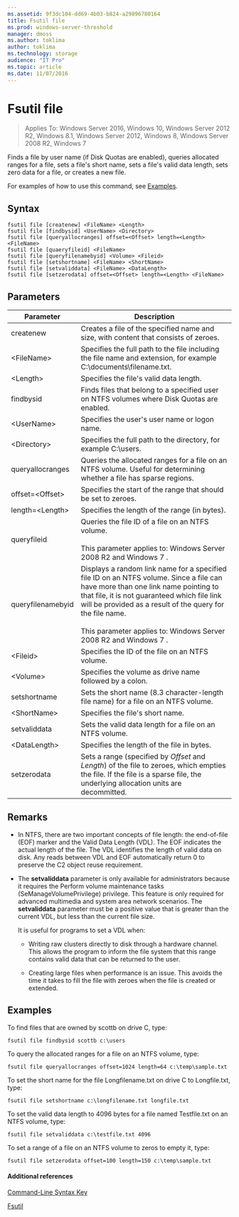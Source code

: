 ```yaml
---
ms.assetid: 9f3dc104-dd69-4b03-b824-a29896780164
title: Fsutil file
ms.prod: windows-server-threshold
manager: dmoss
ms.author: toklima
author: toklima
ms.technology: storage
audience: "IT Pro"
ms.topic: article
ms.date: 11/07/2016
---
```

# Fsutil file
>Applies To: Windows Server 2016, Windows 10, Windows Server 2012 R2, Windows 8.1, Windows Server 2012, Windows 8, Windows Server 2008 R2, Windows 7

Finds a file by user name (if Disk Quotas are enabled), queries allocated ranges for a file, sets a file's short name, sets a file's valid data length, sets zero data for a file, or creates a new file.

For examples of how to use this command, see [Examples](#BKMK_examples).

## Syntax

```
fsutil file [createnew] <FileName> <Length>
fsutil file [findbysid] <UserName> <Directory>
fsutil file [queryallocranges] offset=<Offset> length=<Length> <FileName>
fsutil file [quaeryfileid] <FileName>
fsutil file [queryfilenamebyid] <Volume> <Fileid>
fsutil file [setshortname] <FileName> <ShortName>
fsutil file [setvaliddata] <FileName> <DataLength>
fsutil file [setzerodata] offset=<Offset> length=<Length> <FileName>

```

## Parameters

|Parameter|Description|
|-------------|---------------|
|createnew|Creates a file of the specified name and size, with content that consists of zeroes.|
|\<FileName>|Specifies the full path to the file including the file name and extension, for example C:\documents\filename.txt.|
|\<Length>|Specifies the file's valid data length.|
|findbysid|Finds files that belong to a specified user on NTFS volumes where Disk Quotas are enabled.|
|\<UserName>|Specifies the user's user name or logon name.|
|\<Directory>|Specifies the full path to the directory, for example C:\users.|
|queryallocranges|Queries the allocated ranges for a file on an NTFS volume. Useful for determining whether a file has sparse regions.|
|offset=\<Offset>|Specifies the start of the range that should be set to zeroes.|
|length=\<Length>|Specifies the length of the range (in bytes).|
|queryfileid|Queries the file ID of a file on an NTFS volume.<br /><br />This parameter applies to:  Windows Server 2008 R2  and  Windows 7 .|
|queryfilenamebyid|Displays a random link name for a specified file ID on an NTFS volume. Since a file can have more than one link name pointing to that file, it is not guaranteed which file link will be provided as a result of the query for the file name.<br /><br />This parameter applies to:  Windows Server 2008 R2  and  Windows 7 .|
|\<Fileid>|Specifies the ID of the file on an NTFS volume.|
|\<Volume>|Specifies the volume as drive name followed by a colon.|
|setshortname|Sets the short name (8.3 character-length file name) for a file on an NTFS volume.|
|\<ShortName>|Specifies the file's short name.|
|setvaliddata|Sets the valid data length for a file on an NTFS volume.|
|\<DataLength>|Specifies the length of the file in bytes.|
|setzerodata|Sets a range (specified by *Offset* and *Length*) of the file to zeroes, which empties the file. If the file is a sparse file, the underlying allocation units are decommitted.|

## Remarks

-   In NTFS, there are two important concepts of file length: the end-of-file (EOF) marker and the Valid Data Length (VDL). The EOF indicates the actual length of the file. The VDL identifies the length of valid data on disk. Any reads between VDL and EOF automatically return 0 to preserve the C2 object reuse requirement.

-   The **setvaliddata** parameter is only available for administrators because it requires the Perform volume maintenance tasks (SeManageVolumePrivilege) privilege. This feature is only required for advanced multimedia and system area network scenarios. The **setvaliddata** parameter must be a positive value that is greater than the current VDL, but less than the current file size.

    It is useful for programs to set a VDL when:

    -   Writing raw clusters directly to disk through a hardware channel. This allows the program to inform the file system that this range contains valid data that can be returned to the user.

    -   Creating large files when performance is an issue. This avoids the time it takes to fill the file with zeroes when the file is created or extended.

## <a name="BKMK_examples"></a>Examples
To find files that are owned by scottb on drive C, type:

```
fsutil file findbysid scottb c:\users  
```

To query the allocated ranges for a file on an NTFS volume, type:

```
fsutil file queryallocranges offset=1024 length=64 c:\temp\sample.txt  
```

To set the short name for the file Longfilename.txt on drive C to Longfile.txt, type:

```
fsutil file setshortname c:\longfilename.txt longfile.txt  
```

To set the valid data length to 4096 bytes for a file named Testfile.txt on an NTFS volume, type:

```
fsutil file setvaliddata c:\testfile.txt 4096  
```

To set a range of a file on an NTFS volume to zeros to empty it, type:

```
fsutil file setzerodata offset=100 length=150 c:\temp\sample.txt  
```

#### Additional references
[Command-Line Syntax Key](Command-Line-Syntax-Key.md)

[Fsutil](Fsutil.md)


